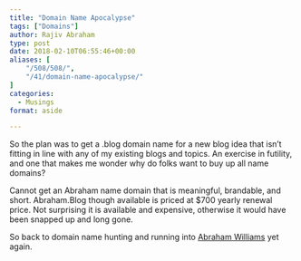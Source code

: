 ```yaml
---
title: "Domain Name Apocalypse"
tags: ["Domains"]
author: Rajiv Abraham
type: post
date: 2018-02-10T06:55:46+00:00
aliases: [
    "/508/508/",
    "/41/domain-name-apocalypse/"
]
categories:
  - Musings
format: aside

---
```

<p style="text-align: left;">
  So the plan was to get a .blog domain name for a new blog idea that isn’t fitting in line with any of my existing blogs and topics. An exercise in futility, and one that makes me wonder why do folks want to buy up all name domains?
</p>

<p style="text-align: left;">
  Cannot get an Abraham name domain that is meaningful, brandable, and short. Abraham.Blog though available is priced at $700 yearly renewal price. Not surprising it is available and expensive, otherwise it would have been snapped up and long gone.
</p>

<p style="text-align: left;">
  So back to domain name hunting and running into <a href="https://abrah.am/" target="_blank" rel="noopener">Abraham Williams</a> yet again.
</p>